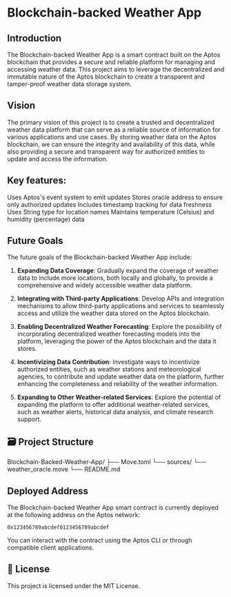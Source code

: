 
# Blockchain-backed Weather App

## Introduction
The Blockchain-backed Weather App is a smart contract built on the Aptos blockchain that provides a secure and reliable platform for managing and accessing weather data. This project aims to leverage the decentralized and immutable nature of the Aptos blockchain to create a transparent and tamper-proof weather data storage system.

## Vision
The primary vision of this project is to create a trusted and decentralized weather data platform that can serve as a reliable source of information for various applications and use cases. By storing weather data on the Aptos blockchain, we can ensure the integrity and availability of this data, while also providing a secure and transparent way for authorized entities to update and access the information.

## Key features:

Uses Aptos's event system to emit updates
Stores oracle address to ensure only authorized updates
Includes timestamp tracking for data freshness
Uses String type for location names
Maintains temperature (Celsius) and humidity (percentage) data

## Future Goals
The future goals of the Blockchain-backed Weather App include:

1. **Expanding Data Coverage**: Gradually expand the coverage of weather data to include more locations, both locally and globally, to provide a comprehensive and widely accessible weather data platform.

2. **Integrating with Third-party Applications**: Develop APIs and integration mechanisms to allow third-party applications and services to seamlessly access and utilize the weather data stored on the Aptos blockchain.

3. **Enabling Decentralized Weather Forecasting**: Explore the possibility of incorporating decentralized weather forecasting models into the platform, leveraging the power of the Aptos blockchain and the data it stores.

4. **Incentivizing Data Contribution**: Investigate ways to incentivize authorized entities, such as weather stations and meteorological agencies, to contribute and update weather data on the platform, further enhancing the completeness and reliability of the weather information.

5. **Expanding to Other Weather-related Services**: Explore the potential of expanding the platform to offer additional weather-related services, such as weather alerts, historical data analysis, and climate research support.

## 🗃️ Project Structure

Blockchain-Backed-Weather-App/
├── Move.toml
└── sources/
    └── weather_oracle.move
    └── README.md
   

## Deployed Address
The Blockchain-backed Weather App smart contract is currently deployed at the following address on the Aptos network:

`0x123456789abcdef0123456789abcdef`

You can interact with the contract using the Aptos CLI or through compatible client applications.

## 📝 License
This project is licensed under the MIT License.

